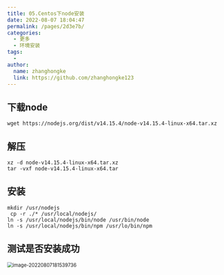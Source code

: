 ```yaml
---
title: 05.Centos下node安装
date: 2022-08-07 18:04:47
permalink: /pages/2d3e7b/
categories:
  - 更多
  - 环境安装
tags:
  - 
author: 
  name: zhanghongke
  link: https://github.com/zhanghongke123
---
```


## 下载node

```shell
wget https://nodejs.org/dist/v14.15.4/node-v14.15.4-linux-x64.tar.xz
```



## 解压

```shell
xz -d node-v14.15.4-linux-x64.tar.xz
tar -vxf node-v14.15.4-linux-x64.tar 
```



## 安装

```shell
mkdir /usr/nodejs
 cp -r ./* /usr/local/nodejs/
ln -s /usr/local/nodejs/bin/node /usr/bin/node
ln -s /usr/local/nodejs/bin/npm /usr/lo/bin/npm
```



## 测试是否安装成功

<img src="https://zhk-blog.oss-cn-beijing.aliyuncs.com/image-20220807181539736.png" alt="image-20220807181539736" style="zoom: 80%;" />
